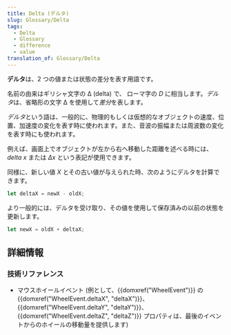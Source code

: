 ```yaml
---
title: Delta (デルタ)
slug: Glossary/Delta
tags:
  - Delta
  - Glossary
  - difference
  - value
translation_of: Glossary/Delta
---
```

**デルタ**は、2 つの値または状態の差分を表す用語です。

名前の由来はギリシャ文字の Δ (delta) で、 ローマ字の _D_ に相当します。*デルタ*は、省略形の文字 Δ を使用して*差分*を表します。

*デルタ*という語は、一般的に、物理的もしくは仮想的なオブジェクトの速度、位置、加速度の変化を表す時に使われます。また、音波の振幅または周波数の変化を表す時にも使われます。

例えば、画面上でオブジェクトが左から右へ移動した距離を述べる時には、_delta x_ または _Δx_ という表記が使用できます。

同様に、新しい値 _X_ とその古い値が与えられた時、次のようにデルタを計算できます。

```js
let deltaX = newX - oldX;
```

より一般的には、デルタを受け取り、その値を使用して保存済みの以前の状態を更新します。

```js
let newX = oldX + deltaX;
```

## 詳細情報

### 技術リファレンス

- マウスホイールイベント (例として、{{domxref("WheelEvent")}} の {{domxref("WheelEvent.deltaX", "deltaX")}}、{{domxref("WheelEvent.deltaY", "deltaY")}}、{{domxref("WheelEvent.deltaZ", "deltaZ")}} プロパティは、最後のイベントからのホイールの移動量を提供します)
